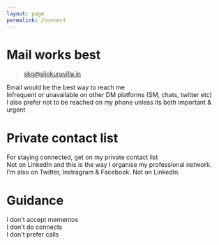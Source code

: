 ```yaml
---
layout: page
permalink: /connect
---
```


# Mail works best

> skg@sijokuruvilla.in

Email would be the best way to reach me  <br>
Infrequent or unavailable on other DM platforms (SM, chats, twitter etc) <br>
I also prefer not to be reached on my phone unless its both important & urgent <br>

# Private contact list

For staying connected, get on my private contact list <br>
Not on LinkedIn and this is the way I organise my professional network. <br>
I'm also on Twitter, Instragram & Facebook. Not on LinkedIn. 

# Guidance

I don't accept mementos <br>
I don't do connects <br>
I don't prefer calls





